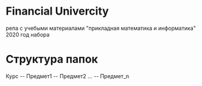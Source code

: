 # Financial Univercity
репа с учебыми материалами "прикладная математика и информатика" 2020 год набора

# Структура папок
Курс
-- Предмет1
-- Предмет2 ...
-- Предмет_n

